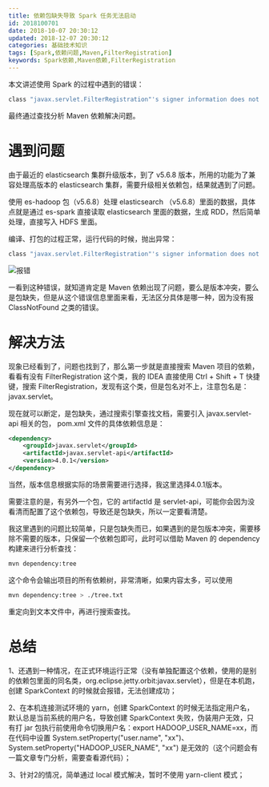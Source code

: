 ```yaml
---
title: 依赖包缺失导致 Spark 任务无法启动
id: 2018100701
date: 2018-10-07 20:30:12
updated: 2018-12-07 20:30:12
categories: 基础技术知识
tags: [Spark,依赖问题,Maven,FilterRegistration]
keywords: Spark依赖,Maven依赖,FilterRegistration
---
```



本文讲述使用 Spark 的过程中遇到的错误：

```bash
class "javax.servlet.FilterRegistration"'s signer information does not match signer information of other classes in the same package
```

最终通过查找分析 Maven 依赖解决问题。


<!-- more -->


# 遇到问题


由于最近的 elasticsearch 集群升级版本，到了 v5.6.8 版本，所用的功能为了兼容处理高版本的 elasticsearch 集群，需要升级相关依赖包，结果就遇到了问题。


使用 es-hadoop 包（v5.6.8）处理 elasticsearch （v5.6.8）里面的数据，具体点就是通过 es-spark 直接读取 elasticsearch 里面的数据，生成 RDD，然后简单处理，直接写入 HDFS 里面。


编译、打包的过程正常，运行代码的时候，抛出异常：

```bash
class "javax.servlet.FilterRegistration"'s signer information does not match signer information of other classes in the same package
```

![报错](https://ws1.sinaimg.cn/large/b7f2e3a3gy1fxyhhwukskj21g20aumyl.jpg "报错")


一看到这种错误，就知道肯定是 Maven 依赖出现了问题，要么是版本冲突，要么是包缺失，但是从这个错误信息里面来看，无法区分具体是哪一种，因为没有报 ClassNotFound 之类的错误。


# 解决方法


现象已经看到了，问题也找到了，那么第一步就是直接搜索 Maven 项目的依赖，看看有没有 FilterRegistration 这个类，我的 IDEA 直接使用 Ctrl + Shift + T 快捷键，搜索 FilterRegistration，发现有这个类，但是包名对不上，注意包名是：javax.servlet。


现在就可以断定，是包缺失，通过搜索引擎查找文档，需要引入 javax.servlet-api 相关的包， pom.xml 文件的具体依赖信息是：

```xml
<dependency>
    <groupId>javax.servlet</groupId>
    <artifactId>javax.servlet-api</artifactId>
    <version>4.0.1</version>
</dependency>
```

当然，版本信息根据实际的场景需要进行选择，我这里选择4.0.1版本。


需要注意的是，有另外一个包，它的 artifactId 是 servlet-api，可能你会因为没看清而配置了这个依赖包，导致还是包缺失，所以一定要看清楚。


我这里遇到的问题比较简单，只是包缺失而已，如果遇到的是包版本冲突，需要移除不需要的版本，只保留一个依赖包即可，此时可以借助 Maven 的 dependency 构建来进行分析查找：

```bash
mvn dependency:tree
```

这个命令会输出项目的所有依赖树，非常清晰，如果内容太多，可以使用

```bash
mvn dependency:tree > ./tree.txt
```

重定向到文本文件中，再进行搜索查找。


# 总结


1、还遇到一种情况，在正式环境运行正常（没有单独配置这个依赖，使用的是别的依赖包里面的同名类，org.eclipse.jetty.orbit:javax.servlet），但是在本机跑，创建 SparkContext 的时候就会报错，无法创建成功；

2、在本机连接测试环境的 yarn，创建 SparkContext 的时候无法指定用户名，默认总是当前系统的用户名，导致创建 SparkContext 失败，伪装用户无效，只有打 jar 包执行前使用命令切换用户名：export HADOOP_USER_NAME=xx，而在代码中设置 System.setProperty("user.name", "xx")、System.setProperty("HADOOP_USER_NAME", "xx") 是无效的（这个问题会有一篇文章专门分析，需要查看源代码）；

3、针对2的情况，简单通过 local 模式解决，暂时不使用 yarn-client 模式；

